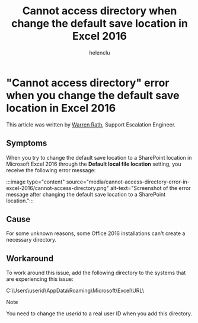 ﻿---
title: Cannot access directory when change the default save location in Excel 2016
description: Fixes the error of cannot access directory when you change the default save location to a SharePoint location.
author: helenclu
ms.author: warrenr
manager: dcscontentpm
localization_priority: Normal
search.appverid: 
- MET150
audience: ITPro
ms.topic: troubleshooting
ms.prod: office-perpetual-itpro
ms.custom:
- CSSTroubleshoot
- sap: office-experts
appliesto:
- Excel 2016
---

# "Cannot access directory" error when you change the default save location in Excel 2016

This article was written by [Warren Rath](https://social.technet.microsoft.com/profile/Warren_R_Msft), Support Escalation Engineer.

## Symptoms

When you try to change the default save location to a SharePoint location in Microsoft Excel 2016 through the **Default local file location** setting, you receive the following error message:

:::image type="content" source="media/cannot-access-directory-error-in-excel-2016/cannot-access-directory.png" alt-text="Screenshot of the error message after changing the default save location to a SharePoint location.":::

## Cause

For some unknown reasons, some Office 2016 installations can't create a necessary directory.

## Workaround

To work around this issue, add the following directory to the systems that are experiencing this issue:

C:\Users\userid\AppData\Roaming\Microsoft\Excel\URL\

> [!NOTE]
> You need to change the *userid* to a real user ID when you add this directory.

